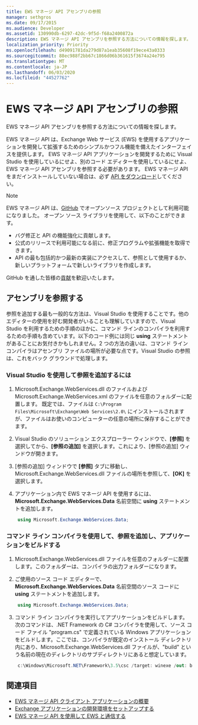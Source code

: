 ```yaml
---
title: EWS マネージ API アセンブリの参照
manager: sethgros
ms.date: 09/17/2015
ms.audience: Developer
ms.assetid: 130990db-6297-42dc-9f5d-f68a2400872a
description: EWS マネージ API アセンブリを参照する方法についての情報を探します。
localization_priority: Priority
ms.openlocfilehash: d49091781da279d87a1eab35608f19ece43a0333
ms.sourcegitcommit: 88ec988f2bb67c1866d06b361615f3674a24e795
ms.translationtype: MT
ms.contentlocale: ja-JP
ms.lasthandoff: 06/03/2020
ms.locfileid: "44527762"
---
```

# <a name="reference-the-ews-managed-api-assembly"></a>EWS マネージ API アセンブリの参照

EWS マネージ API アセンブリを参照する方法についての情報を探します。
  
EWS マネージ API は、Exchange Web サービス (EWS) を使用するアプリケーションを開発して拡張するためのシンプルかつフル機能を備えたインターフェイスを提供します。 EWS マネージ API アプリケーションを開発するために Visual Studio を使用しているにせよ、別のコード エディターを使用しているにせよ、EWS マネージ API アセンブリを参照する必要があります。 EWS マネージ API をまだインストールしていない場合は、必ず [API をダウンロード](https://aka.ms/ews-managed-api-readme)してください。
  
> [!NOTE]
> EWS マネージ API は、[GitHub](https://github.com/officedev/ews-managed-api) でオープンソース プロジェクトとして利用可能になりました。 オープン ソース ライブラリを使用して、以下のことができます。 
> - バグ修正と API の機能強化に貢献します。 
> - 公式のリリースで利用可能になる前に、修正プログラムや拡張機能を取得できます。 
> - API の最も包括的かつ最新の実装にアクセスして、参照として使用するか、新しいプラットフォームで新しいライブラリを作成します。
> 
>  GitHub を通した皆様の[貢献](https://github.com/OfficeDev/ews-managed-api/blob/master/CONTRIBUTING.md)を歓迎いたします。 
  
## <a name="referencing-the-assembly"></a>アセンブリを参照する

参照を追加する最も一般的な方法は、Visual Studio を使用することです。他のエディターの使用を好む開発者がいることも理解していますので、Visual Studio を利用するための手順のほかに、コマンド ラインのコンパイラを利用するための手順も含めています。以下のコード例には同じ **using** ステートメントがあることにお気付きかもしれません。2 つの方法の違いは、コマンド ライン コンパイラはアセンブリ ファイルの場所が必要な点です。Visual Studio の参照は、これをバック グラウンドで処理します。 
  
### <a name="to-add-a-reference-by-using-visual-studio"></a>Visual Studio を使用して参照を追加するには

1. Microsoft.Exchange.WebServices.dll のファイルおよび Microsoft.Exchange.WebServices.xml のファイルを任意のフォルダーに配置します。 既定では、ファイルは `C:\Program Files\Microsoft\Exchange\Web Services\2.0\` にインストールされますが、ファイルはお使いのコンピューターの任意の場所に保存することができます。
    
2. Visual Studio のソリューション エクスプローラー ウィンドウで、**[参照]** を選択してから、**[参照の追加]** を選択します。これにより、[参照の追加] ウィンドウが開きます。
    
3. [参照の追加] ウィンドウで **[参照]** タブに移動し、Microsoft.Exchange.WebServices.dll ファイルの場所を参照して、**[OK]** を選択します。  
    
4. アプリケーション内で EWS マネージ API を使用するには、**Microsoft.Exchange.WebServices.Data** 名前空間に **using** ステートメントを追加します。 
    
   ```cs
    using Microsoft.Exchange.WebServices.Data;
   ```

### <a name="to-add-a-reference-and-build-your-application-with-the-command-line-compiler"></a>コマンド ライン コンパイラを使用して、参照を追加し、アプリケーションをビルドする

1. Microsoft.Exchange.WebServices.dll ファイルを任意のフォルダーに配置します。このフォルダーは、コンパイラの出力フォルダーになります。
    
2. ご使用のソース コード エディターで、**Microsoft.Exchange.WebServices.Data** 名前空間のソース コードに **using** ステートメントを追加します。 
    
   ```cs
    using Microsoft.Exchange.WebServices.Data;
   ```

3. コマンド ライン コンパイラを実行してアプリケーションをビルドします。次のコマンドは、.NET Framework の C# コンパイラを使用して、ソース コード ファイル "program.cs" で定義されている Windows アプリケーションをビルドします。ここでは、コンパイラが既定のインストール ディレクトリ内にあり、Microsoft.Exchange.WebServices.dll ファイルが、"build" という名前の現在のディレクトリのサブディレクトリにあると想定しています。
    
   ```cs
    c:\Windows\Microsoft.NET\Framework\3.5\csc /target: winexe /out: build\testApplication /reference: build\Microsoft.Exchange.WebServices.dll program.cs
   ```

## <a name="see-also"></a>関連項目

- [EWS マネージ API クライアント アプリケーションの概要](get-started-with-ews-managed-api-client-applications.md)    
- [Exchange アプリケーションの開発環境をセットアップする](setting-up-your-exchange-application-development-environment.md)   
- [EWS マネージ API を使用して EWS と通信する](how-to-communicate-with-ews-by-using-the-ews-managed-api.md)
    

